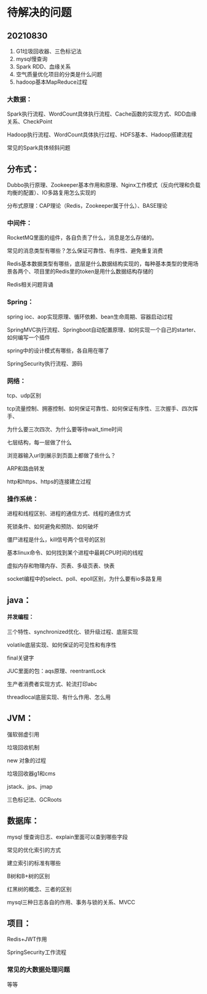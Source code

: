 # 待解决的问题

## 20210830

1. G1垃圾回收器、三色标记法
2. mysql慢查询
3. Spark RDD、血缘关系
4. 空气质量优化项目的分类是什么问题
5. hadoop基本MapReduce过程



### 大数据：

Spark执行流程、WordCount具体执行流程、Cache函数的实现方式、RDD血缘关系、CheckPoint

Hadoop执行流程、WordCount具体执行过程、HDFS基本、Hadoop搭建流程

常见的Spark具体倾斜问题

## 分布式：

Dubbo执行原理、Zookeeper基本作用和原理、Nginx工作模式（反向代理和负载均衡的配置）、IO多路复用怎么实现的

分布式原理：CAP理论（Redis，Zookeeper属于什么）、BASE理论

### 中间件：

RocketMQ里面的组件，各自负责了什么，消息是怎么存储的。

常见的消息类型有哪些？怎么保证可靠性、有序性、避免重复消费

Redis基本数据类型有哪些，底层是什么数据结构实现的，每种基本类型的使用场景各两个、项目里的Redis里的token是用什么数据结构存储的

Redis相关问题背诵

### Spring：

spring ioc、aop实现原理、循环依赖、bean生命周期、容器启动过程

SpringMVC执行流程、Springboot自动配置原理、如何实现一个自己的starter、如何编写一个插件

spring中的设计模式有哪些，各自用在哪了

SpringSecurity执行流程、源码

### 网络：

tcp、udp区别

tcp流量控制、拥塞控制、如何保证可靠性、如何保证有序性、三次握手、四次挥手、

为什么要三次四次、为什么要等待wait_time时间

七层结构，每一层做了什么

浏览器输入url到展示到页面上都做了些什么？

ARP和路由转发

http和https、https的连接建立过程

### 操作系统：

进程和线程区别、进程的通信方式、线程的通信方式

死锁条件、如何避免和预防、如何破坏

僵尸进程是什么，kill信号两个信号的区别

基本linux命令、如何找到某个进程中最耗CPU时间的线程

虚拟内存和物理内存、页表、多级页表、快表

socket编程中的select、poll、epoll区别，为什么要有io多路复用



## java：

#### 并发编程：

三个特性、synchronized优化、锁升级过程、底层实现

volatile底层实现、如何保证的可见性和有序性

final关键字

JUC里面的包：aqs原理、reentrantLock

生产者消费者实现方式、轮流打印abc

threadlocal底层实现、有什么作用、怎么用

## JVM：

强软弱虚引用

垃圾回收机制

new 对象的过程

垃圾回收器g1和cms

jstack、jps、jmap

三色标记法、GCRoots



## 数据库：

mysql 慢查询日志、explain里面可以查到哪些字段

常见的优化索引的方式

建立索引的标准有哪些

B树和B+树的区别

红黑树的概念、三者的区别

mysql三种日志各自的作用、事务与锁的关系、MVCC



## 项目：

Redis+JWT作用

SpringSecurity工作流程

### 常见的大数据处理问题

等等

